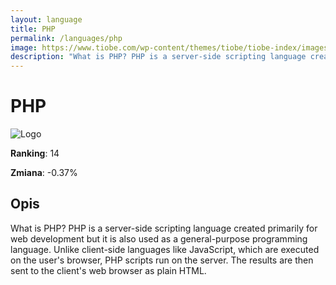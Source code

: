 ```yaml
---
layout: language
title: PHP
permalink: /languages/php
image: https://www.tiobe.com/wp-content/themes/tiobe/tiobe-index/images/PHP.png
description: "What is PHP? PHP is a server-side scripting language created primarily for web development but it is also used as a general-purpose programming language. Unlike client-side languages like JavaScript, which are executed on the user's browser, PHP scripts run on the server. The results are then sent to the client's web browser as plain HTML."
---
```


# PHP

![Logo](https://www.tiobe.com/wp-content/themes/tiobe/tiobe-index/images/PHP.png)

**Ranking**: 14

**Zmiana**: -0.37%    

## Opis

What is PHP? PHP is a server-side scripting language created primarily for web development but it is also used as a general-purpose programming language. Unlike client-side languages like JavaScript, which are executed on the user's browser, PHP scripts run on the server. The results are then sent to the client's web browser as plain HTML.
